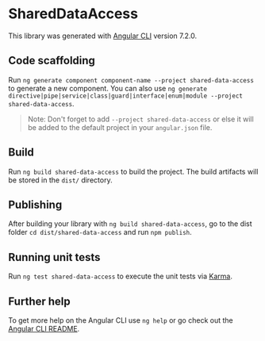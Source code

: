 # SharedDataAccess

This library was generated with [Angular CLI](https://github.com/angular/angular-cli) version 7.2.0.

## Code scaffolding

Run `ng generate component component-name --project shared-data-access` to generate a new component. You can also use `ng generate directive|pipe|service|class|guard|interface|enum|module --project shared-data-access`.

> Note: Don't forget to add `--project shared-data-access` or else it will be added to the default project in your `angular.json` file.

## Build

Run `ng build shared-data-access` to build the project. The build artifacts will be stored in the `dist/` directory.

## Publishing

After building your library with `ng build shared-data-access`, go to the dist folder `cd dist/shared-data-access` and run `npm publish`.

## Running unit tests

Run `ng test shared-data-access` to execute the unit tests via [Karma](https://karma-runner.github.io).

## Further help

To get more help on the Angular CLI use `ng help` or go check out the [Angular CLI README](https://github.com/angular/angular-cli/blob/master/README.md).
